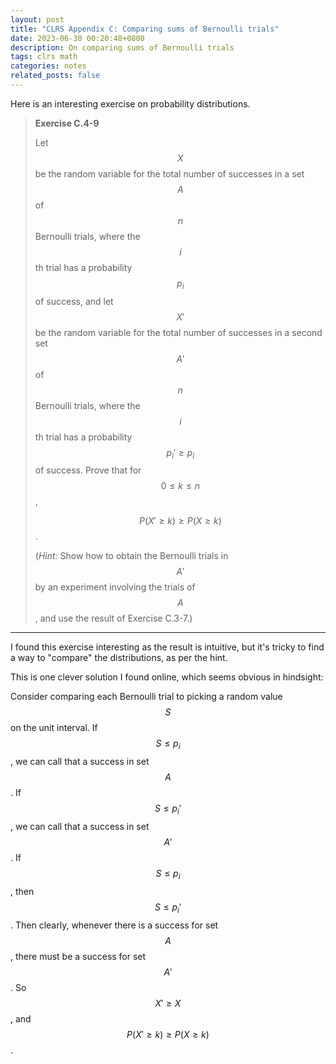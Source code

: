 ```yaml
---
layout: post
title: "CLRS Appendix C: Comparing sums of Bernoulli trials"
date: 2023-06-30 00:20:48+0800
description: On comparing sums of Bernoulli trials
tags: clrs math
categories: notes
related_posts: false
---
```


Here is an interesting exercise on probability distributions.

> **Exercise C.4-9**
>
> Let $$X$$ be the random variable for the total number of successes in a set $$A$$ of $$n$$ Bernoulli trials, where the $$i$$th trial has a probability $$p_i$$ of success, and let $$X'$$ be the random variable for the total number of successes in a second set $$A'$$ of $$n$$ Bernoulli trials, where the $$i$$th trial has a probability $$p_i' \geq p_i$$ of success. Prove that for $$0\leq k\leq n$$,
>
> $$P(X'\geq k) \geq P(X\geq k)$$.
>
> (_Hint:_ Show how to obtain the Bernoulli trials in $$A'$$ by an experiment involving the trials of $$A$$, and use the result of Exercise C.3-7.)

---

I found this exercise interesting as the result is intuitive, but it's tricky to find a way to "compare" the distributions, as per the hint.

This is one clever solution I found online, which seems obvious in hindsight:

Consider comparing each Bernoulli trial to picking a random value $$S$$ on the unit interval. If $$S \leq p_i $$, we can call that a success in set $$A$$. If $$S \leq p_i'$$, we can call that a success in set $$A'$$. If $$S \leq p_i$$, then $$S \leq p_i'$$. Then clearly, whenever there is a success for set $$A$$, there must be a success for set $$A'$$. So $$X' \geq X$$, and $$P(X' \geq k) \geq P(X \geq k)$$.
